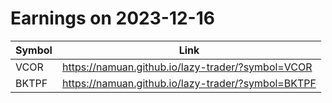 # Earnings on 2023-12-16

| Symbol | Link |
| ---| --- |
| VCOR | https://namuan.github.io/lazy-trader/?symbol=VCOR |
| BKTPF | https://namuan.github.io/lazy-trader/?symbol=BKTPF |
